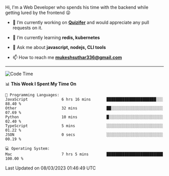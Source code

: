 Hi, I'm a Web Developer who spends his time with the backend while getting lured by the frontend 😜

- 🔭 I’m currently working on **[Quizifer](https://github.com/SutharMukesh/Quizifer/)** and would appreciate any pull requests on it.

- 🌱 I’m currently learning **redis, kubernetes**

- 💬 Ask me about **javascript, nodejs, CLI tools**

- 📫 How to reach me **mukeshsuthar336@gmail.com**

---
<!--START_SECTION:waka-->
![Code Time](http://img.shields.io/badge/Code%20Time-2%2C180%20hrs%206%20mins-blue)

📊 **This Week I Spent My Time On** 

```text
💬 Programming Languages: 
JavaScript               6 hrs 16 mins       ██████████████████████░░░   88.40 % 
Other                    32 mins             ██░░░░░░░░░░░░░░░░░░░░░░░   07.69 % 
Python                   10 mins             █░░░░░░░░░░░░░░░░░░░░░░░░   02.40 % 
TypeScript               5 mins              ░░░░░░░░░░░░░░░░░░░░░░░░░   01.22 % 
JSON                     0 secs              ░░░░░░░░░░░░░░░░░░░░░░░░░   00.19 % 

💻 Operating System: 
Mac                      7 hrs 5 mins        █████████████████████████   100.00 % 
```


 Last Updated on 08/03/2023 01:46:49 UTC
<!--END_SECTION:waka-->
